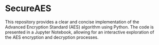 # SecureAES
 This repository provides a clear and concise implementation of the Advanced Encryption Standard (AES) algorithm using Python. The code is presented in a Jupyter Notebook, allowing for an interactive exploration of the AES encryption and decryption processes.
